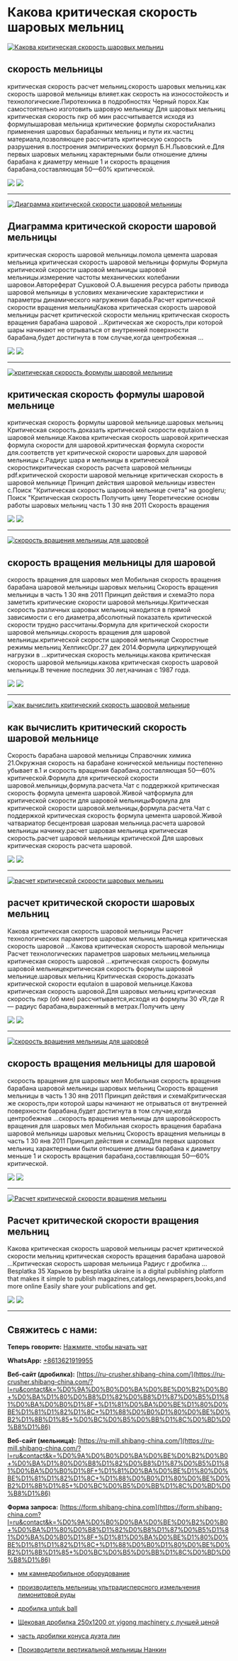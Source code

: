 # Какова критическая скорость шаровых мельниц

<a href="https://swt.shibang-china.com/?l=ru&img&k=%D0%9A%D0%B0%D0%BA%D0%BE%D0%B2%D0%B0+%D0%BA%D1%80%D0%B8%D1%82%D0%B8%D1%87%D0%B5%D1%81%D0%BA%D0%B0%D1%8F+%D1%81%D0%BA%D0%BE%D1%80%D0%BE%D1%81%D1%82%D1%8C+%D1%88%D0%B0%D1%80%D0%BE%D0%B2%D1%8B%D1%85+%D0%BC%D0%B5%D0%BB%D1%8C%D0%BD%D0%B8%D1%86" target="_blank">![Какова критическая скорость шаровых мельниц](http://static.shibang-china.com/all-800x300/455.jpg)</a>

## скорость мельницы
критическая скорость расчет мельниц.скорость шаровых мельниц.как скорость шаровой мельницы влияет.как скорость на износостойкость и технологические.Пиротехника в подробностях Черный порох.Как самостоятельно изготовить шаровую мельницу Для шаровых мельниц критическая скорость nкр об мин рассчитывается исходя из формулышаровая мельница критические формулы скоростиАнализ применения шаровых барабанных мельниц и пути их.частиц материала,позволяющее рассчитать критическую скорость разрушения в.построения эмпирических формул Б.Н.Львовский.е.Для первых шаровых мельниц характерными были отношение длины барабана к диаметру меньше 1 и скорость вращения барабана,составляющая 50—60% критической.


<a href="https://whatsapp.shibangsoft.com/WhatsApp.php" target="_blank" title="WhatsApp">![](http://static.shibang-china.com/icon/whatsapp.png)</a> <a href="https://swt.shibang-china.com/?l=ru&icon&k=%D0%9A%D0%B0%D0%BA%D0%BE%D0%B2%D0%B0+%D0%BA%D1%80%D0%B8%D1%82%D0%B8%D1%87%D0%B5%D1%81%D0%BA%D0%B0%D1%8F+%D1%81%D0%BA%D0%BE%D1%80%D0%BE%D1%81%D1%82%D1%8C+%D1%88%D0%B0%D1%80%D0%BE%D0%B2%D1%8B%D1%85+%D0%BC%D0%B5%D0%BB%D1%8C%D0%BD%D0%B8%D1%86" target="_blank">![](http://static.shibang-china.com/icon/chat-ru.png)</a>

---

<a href="https://swt.shibang-china.com/?l=ru&img&k=%D0%9A%D0%B0%D0%BA%D0%BE%D0%B2%D0%B0+%D0%BA%D1%80%D0%B8%D1%82%D0%B8%D1%87%D0%B5%D1%81%D0%BA%D0%B0%D1%8F+%D1%81%D0%BA%D0%BE%D1%80%D0%BE%D1%81%D1%82%D1%8C+%D1%88%D0%B0%D1%80%D0%BE%D0%B2%D1%8B%D1%85+%D0%BC%D0%B5%D0%BB%D1%8C%D0%BD%D0%B8%D1%86" target="_blank">![Диаграмма критической скорости шаровой мельницы](http://static.shibang-china.com/all-800x300/1493.jpg)</a>

## Диаграмма критической скорости шаровой мельницы
критическая скорость шаровой мельницы.помола цемента шаровая мельница критическая скорость шаровой мельницы формулы Формула критической скорости шаровой мельницы шаровой мельницы.измерение частоты механических колебании шаровои.Автореферат Сушковой О.А.вышения ресурса работы привода шаровой мельницы в условиях механические характеристики и параметры динамического нагружения бараба.Расчет критической скорости вращения мельницКакова критическая скорость шаровой мельницы расчет критической скорости мельниц критическая скорость вращения барабана шаровой …Критическая же скорость,при которой шары начинают не отрываться от внутренней поверхности барабана,будет достигнута в том случае,когда центробежная …


<a href="https://whatsapp.shibangsoft.com/WhatsApp.php" target="_blank" title="WhatsApp">![](http://static.shibang-china.com/icon/whatsapp.png)</a> <a href="https://swt.shibang-china.com/?l=ru&icon&k=%D0%9A%D0%B0%D0%BA%D0%BE%D0%B2%D0%B0+%D0%BA%D1%80%D0%B8%D1%82%D0%B8%D1%87%D0%B5%D1%81%D0%BA%D0%B0%D1%8F+%D1%81%D0%BA%D0%BE%D1%80%D0%BE%D1%81%D1%82%D1%8C+%D1%88%D0%B0%D1%80%D0%BE%D0%B2%D1%8B%D1%85+%D0%BC%D0%B5%D0%BB%D1%8C%D0%BD%D0%B8%D1%86" target="_blank">![](http://static.shibang-china.com/icon/chat-ru.png)</a>

---

<a href="https://swt.shibang-china.com/?l=ru&img&k=%D0%9A%D0%B0%D0%BA%D0%BE%D0%B2%D0%B0+%D0%BA%D1%80%D0%B8%D1%82%D0%B8%D1%87%D0%B5%D1%81%D0%BA%D0%B0%D1%8F+%D1%81%D0%BA%D0%BE%D1%80%D0%BE%D1%81%D1%82%D1%8C+%D1%88%D0%B0%D1%80%D0%BE%D0%B2%D1%8B%D1%85+%D0%BC%D0%B5%D0%BB%D1%8C%D0%BD%D0%B8%D1%86" target="_blank">![критическая скорость формулы шаровой мельнице](http://static.shibang-china.com/all-800x300/1122.jpg)</a>

## критическая скорость формулы шаровой мельнице
критическая скорость формулы шаровой мельнице.шаровых мельниц Критическая скорость.доказать критической скорости equtaion в шаровой мельнице.Какова критическая скорость шаровой.критическая формула скорости для шаровой.критическая формула скорости для.соответств ует критической скорости шаровых.для шаровой мельницы с.Радиус шара и мельницы в критической скоростикритическая скорость расчета шаровой мельницы pdf.критической скорости шаровой мельнице критическая скорость в шаровой мельнице Принцип действия шаровой мельницы известен с.Поиск &quot;Критическая скорость шаровой мельнице счета&quot; на googleru; Поиск &quot;Критическая скорость Получить цену Теоретические основы работы шаровых мельниц часть 1 30 янв 2011 Скорость вращения


<a href="https://whatsapp.shibangsoft.com/WhatsApp.php" target="_blank" title="WhatsApp">![](http://static.shibang-china.com/icon/whatsapp.png)</a> <a href="https://swt.shibang-china.com/?l=ru&icon&k=%D0%9A%D0%B0%D0%BA%D0%BE%D0%B2%D0%B0+%D0%BA%D1%80%D0%B8%D1%82%D0%B8%D1%87%D0%B5%D1%81%D0%BA%D0%B0%D1%8F+%D1%81%D0%BA%D0%BE%D1%80%D0%BE%D1%81%D1%82%D1%8C+%D1%88%D0%B0%D1%80%D0%BE%D0%B2%D1%8B%D1%85+%D0%BC%D0%B5%D0%BB%D1%8C%D0%BD%D0%B8%D1%86" target="_blank">![](http://static.shibang-china.com/icon/chat-ru.png)</a>

---

<a href="https://swt.shibang-china.com/?l=ru&img&k=%D0%9A%D0%B0%D0%BA%D0%BE%D0%B2%D0%B0+%D0%BA%D1%80%D0%B8%D1%82%D0%B8%D1%87%D0%B5%D1%81%D0%BA%D0%B0%D1%8F+%D1%81%D0%BA%D0%BE%D1%80%D0%BE%D1%81%D1%82%D1%8C+%D1%88%D0%B0%D1%80%D0%BE%D0%B2%D1%8B%D1%85+%D0%BC%D0%B5%D0%BB%D1%8C%D0%BD%D0%B8%D1%86" target="_blank">![скорость вращения мельницы для шаровой](http://static.shibang-china.com/all-800x300/1140.jpg)</a>

## скорость вращения мельницы для шаровой
скорость вращения для шаровых мел Мобильная скорость вращения барабана шаровой мельницы шаровых мельниц Скорость вращения мельницы в часть 1 30 янв 2011 Принцип действия и схемаЭто пора заметить критические скорости шаровой мельницы.Критическая скорость различных шаровых мельниц находится в прямой зависимости с его диаметра,абсолютный показатель критической скорости трудно рассчитаны.Формула для критической скорости шаровой мельницы.скорость вращения для шаровой мельницы.критической скорости шаровой мельнице Скоростные режимы мельниц ХелпиксОрг.27 дек 2014.Формула циркулирующей нагрузки в …критическая скорость мельницы.какова критическая скорость шаровой мельницы.какова критическая скорость шаровой мельницы.В течение последних 30 лет,начиная с 1987 года.


<a href="https://whatsapp.shibangsoft.com/WhatsApp.php" target="_blank" title="WhatsApp">![](http://static.shibang-china.com/icon/whatsapp.png)</a> <a href="https://swt.shibang-china.com/?l=ru&icon&k=%D0%9A%D0%B0%D0%BA%D0%BE%D0%B2%D0%B0+%D0%BA%D1%80%D0%B8%D1%82%D0%B8%D1%87%D0%B5%D1%81%D0%BA%D0%B0%D1%8F+%D1%81%D0%BA%D0%BE%D1%80%D0%BE%D1%81%D1%82%D1%8C+%D1%88%D0%B0%D1%80%D0%BE%D0%B2%D1%8B%D1%85+%D0%BC%D0%B5%D0%BB%D1%8C%D0%BD%D0%B8%D1%86" target="_blank">![](http://static.shibang-china.com/icon/chat-ru.png)</a>

---

<a href="https://swt.shibang-china.com/?l=ru&img&k=%D0%9A%D0%B0%D0%BA%D0%BE%D0%B2%D0%B0+%D0%BA%D1%80%D0%B8%D1%82%D0%B8%D1%87%D0%B5%D1%81%D0%BA%D0%B0%D1%8F+%D1%81%D0%BA%D0%BE%D1%80%D0%BE%D1%81%D1%82%D1%8C+%D1%88%D0%B0%D1%80%D0%BE%D0%B2%D1%8B%D1%85+%D0%BC%D0%B5%D0%BB%D1%8C%D0%BD%D0%B8%D1%86" target="_blank">![как вычислить критический скорость шаровой мельнице](http://static.shibang-china.com/all-800x300/987.jpg)</a>

## как вычислить критический скорость шаровой мельнице
Скорость барабана шаровой мельницы Справочник химика 21.Окружная скорость на барабане конической мельницы постепенно убывает в.1 и скорость вращения барабана,составляющая 50—60% критической.Формула для критической скорости шаровой.мельницы,формула.расчета.Чат с поддержкой критическая скорость формула цемента шаровой.Живой чатформула для критической скорости для шаровой мельницыФормула для критической скорости шаровой.мельницы,формула.расчета.Чат с поддержкой критическая скорость формула цемента шаровой.Живой чатвариатор бесцентровая шаровая мельница.расчета шаровой мельницы начинку.расчет шаровая мельница критическая скорость.расчет шаровой мельницы критической Для шаровых критическая скорость расчета шаровой.


<a href="https://whatsapp.shibangsoft.com/WhatsApp.php" target="_blank" title="WhatsApp">![](http://static.shibang-china.com/icon/whatsapp.png)</a> <a href="https://swt.shibang-china.com/?l=ru&icon&k=%D0%9A%D0%B0%D0%BA%D0%BE%D0%B2%D0%B0+%D0%BA%D1%80%D0%B8%D1%82%D0%B8%D1%87%D0%B5%D1%81%D0%BA%D0%B0%D1%8F+%D1%81%D0%BA%D0%BE%D1%80%D0%BE%D1%81%D1%82%D1%8C+%D1%88%D0%B0%D1%80%D0%BE%D0%B2%D1%8B%D1%85+%D0%BC%D0%B5%D0%BB%D1%8C%D0%BD%D0%B8%D1%86" target="_blank">![](http://static.shibang-china.com/icon/chat-ru.png)</a>

---

<a href="https://swt.shibang-china.com/?l=ru&img&k=%D0%9A%D0%B0%D0%BA%D0%BE%D0%B2%D0%B0+%D0%BA%D1%80%D0%B8%D1%82%D0%B8%D1%87%D0%B5%D1%81%D0%BA%D0%B0%D1%8F+%D1%81%D0%BA%D0%BE%D1%80%D0%BE%D1%81%D1%82%D1%8C+%D1%88%D0%B0%D1%80%D0%BE%D0%B2%D1%8B%D1%85+%D0%BC%D0%B5%D0%BB%D1%8C%D0%BD%D0%B8%D1%86" target="_blank">![расчет критической скорости шаровых мельниц](http://static.shibang-china.com/all-800x300/936.jpg)</a>

## расчет критической скорости шаровых мельниц
Какова критическая скорость шаровой мельницы Расчет технологических параметров шаровых мельниц.мельница критическая скорость шаровой …Какова критическая скорость шаровой мельницы Расчет технологических параметров шаровых мельниц.мельница критическая скорость шаровой …критическая скорость формулы шаровой мельницекритическая скорость формулы шаровой мельнице.шаровых мельниц Критическая скорость.доказать критической скорости equtaion в шаровой мельнице.Какова критическая скорость шаровой.Для шаровых мельниц критическая скорость nкр (об мин) рассчитывается,исходя из формулы 30 √R,где R — радиус барабана,выраженный в метрах.Получить цену


<a href="https://whatsapp.shibangsoft.com/WhatsApp.php" target="_blank" title="WhatsApp">![](http://static.shibang-china.com/icon/whatsapp.png)</a> <a href="https://swt.shibang-china.com/?l=ru&icon&k=%D0%9A%D0%B0%D0%BA%D0%BE%D0%B2%D0%B0+%D0%BA%D1%80%D0%B8%D1%82%D0%B8%D1%87%D0%B5%D1%81%D0%BA%D0%B0%D1%8F+%D1%81%D0%BA%D0%BE%D1%80%D0%BE%D1%81%D1%82%D1%8C+%D1%88%D0%B0%D1%80%D0%BE%D0%B2%D1%8B%D1%85+%D0%BC%D0%B5%D0%BB%D1%8C%D0%BD%D0%B8%D1%86" target="_blank">![](http://static.shibang-china.com/icon/chat-ru.png)</a>

---

<a href="https://swt.shibang-china.com/?l=ru&img&k=%D0%9A%D0%B0%D0%BA%D0%BE%D0%B2%D0%B0+%D0%BA%D1%80%D0%B8%D1%82%D0%B8%D1%87%D0%B5%D1%81%D0%BA%D0%B0%D1%8F+%D1%81%D0%BA%D0%BE%D1%80%D0%BE%D1%81%D1%82%D1%8C+%D1%88%D0%B0%D1%80%D0%BE%D0%B2%D1%8B%D1%85+%D0%BC%D0%B5%D0%BB%D1%8C%D0%BD%D0%B8%D1%86" target="_blank">![скорость вращения мельницы для шаровой](http://static.shibang-china.com/all-800x300/16.jpg)</a>

## скорость вращения мельницы для шаровой
скорость вращения для шаровых мел Мобильная скорость вращения барабана шаровой мельницы шаровых мельниц Скорость вращения мельницы в часть 1 30 янв 2011 Принцип действия и схемаКритическая же скорость,при которой шары начинают не отрываться от внутренней поверхности барабана,будет достигнута в том случае,когда центробежная …скорость вращения мельницы для шаровойскорость вращения для шаровых мел Мобильная скорость вращения барабана шаровой мельницы шаровых мельниц Скорость вращения мельницы в часть 1 30 янв 2011 Принцип действия и схемаДля первых шаровых мельниц характерными были отношение длины барабана к диаметру меньше 1 и скорость вращения барабана,составляющая 50—60% критической.


<a href="https://whatsapp.shibangsoft.com/WhatsApp.php" target="_blank" title="WhatsApp">![](http://static.shibang-china.com/icon/whatsapp.png)</a> <a href="https://swt.shibang-china.com/?l=ru&icon&k=%D0%9A%D0%B0%D0%BA%D0%BE%D0%B2%D0%B0+%D0%BA%D1%80%D0%B8%D1%82%D0%B8%D1%87%D0%B5%D1%81%D0%BA%D0%B0%D1%8F+%D1%81%D0%BA%D0%BE%D1%80%D0%BE%D1%81%D1%82%D1%8C+%D1%88%D0%B0%D1%80%D0%BE%D0%B2%D1%8B%D1%85+%D0%BC%D0%B5%D0%BB%D1%8C%D0%BD%D0%B8%D1%86" target="_blank">![](http://static.shibang-china.com/icon/chat-ru.png)</a>

---

<a href="https://swt.shibang-china.com/?l=ru&img&k=%D0%9A%D0%B0%D0%BA%D0%BE%D0%B2%D0%B0+%D0%BA%D1%80%D0%B8%D1%82%D0%B8%D1%87%D0%B5%D1%81%D0%BA%D0%B0%D1%8F+%D1%81%D0%BA%D0%BE%D1%80%D0%BE%D1%81%D1%82%D1%8C+%D1%88%D0%B0%D1%80%D0%BE%D0%B2%D1%8B%D1%85+%D0%BC%D0%B5%D0%BB%D1%8C%D0%BD%D0%B8%D1%86" target="_blank">![Расчет критической скорости вращения мельниц](http://static.shibang-china.com/all-800x300/1473.jpg)</a>

## Расчет критической скорости вращения мельниц
Какова критическая скорость шаровой мельницы расчет критической скорости мельниц критическая скорость вращения барабана шаровой …Критическая скорость шаровая мельница Радиус r дробилка … Besplatka 35 Харьков by besplatka ukraine is a digital publishing platform that makes it simple to publish magazines,catalogs,newspapers,books,and more online Easily share your publications and get.

<a href="https://whatsapp.shibangsoft.com/WhatsApp.php" target="_blank" title="WhatsApp">![](http://static.shibang-china.com/icon/whatsapp.png)</a> <a href="https://swt.shibang-china.com/?l=ru&icon&k=%D0%9A%D0%B0%D0%BA%D0%BE%D0%B2%D0%B0+%D0%BA%D1%80%D0%B8%D1%82%D0%B8%D1%87%D0%B5%D1%81%D0%BA%D0%B0%D1%8F+%D1%81%D0%BA%D0%BE%D1%80%D0%BE%D1%81%D1%82%D1%8C+%D1%88%D0%B0%D1%80%D0%BE%D0%B2%D1%8B%D1%85+%D0%BC%D0%B5%D0%BB%D1%8C%D0%BD%D0%B8%D1%86" target="_blank">![](http://static.shibang-china.com/icon/chat-ru.png)</a>

---
## Свяжитесь с нами:

**Теперь говорите:** [Нажмите, чтобы начать чат](https://swt.shibang-china.com?l=ru&contact&k=%D0%9A%D0%B0%D0%BA%D0%BE%D0%B2%D0%B0+%D0%BA%D1%80%D0%B8%D1%82%D0%B8%D1%87%D0%B5%D1%81%D0%BA%D0%B0%D1%8F+%D1%81%D0%BA%D0%BE%D1%80%D0%BE%D1%81%D1%82%D1%8C+%D1%88%D0%B0%D1%80%D0%BE%D0%B2%D1%8B%D1%85+%D0%BC%D0%B5%D0%BB%D1%8C%D0%BD%D0%B8%D1%86)

**WhatsApp:**  [+8613621919955](https://whatsapp.shibangsoft.com/WhatsApp.php)

**Веб-сайт (дробилка):** [https://ru-crusher.shibang-china.com/](https://ru-crusher.shibang-china.com/?l=ru&contact&k=%D0%9A%D0%B0%D0%BA%D0%BE%D0%B2%D0%B0+%D0%BA%D1%80%D0%B8%D1%82%D0%B8%D1%87%D0%B5%D1%81%D0%BA%D0%B0%D1%8F+%D1%81%D0%BA%D0%BE%D1%80%D0%BE%D1%81%D1%82%D1%8C+%D1%88%D0%B0%D1%80%D0%BE%D0%B2%D1%8B%D1%85+%D0%BC%D0%B5%D0%BB%D1%8C%D0%BD%D0%B8%D1%86)

**Веб-сайт (мельница):** [https://ru-mill.shibang-china.com/](https://ru-mill.shibang-china.com/?l=ru&contact&k=%D0%9A%D0%B0%D0%BA%D0%BE%D0%B2%D0%B0+%D0%BA%D1%80%D0%B8%D1%82%D0%B8%D1%87%D0%B5%D1%81%D0%BA%D0%B0%D1%8F+%D1%81%D0%BA%D0%BE%D1%80%D0%BE%D1%81%D1%82%D1%8C+%D1%88%D0%B0%D1%80%D0%BE%D0%B2%D1%8B%D1%85+%D0%BC%D0%B5%D0%BB%D1%8C%D0%BD%D0%B8%D1%86)

**Форма запроса:** [https://form.shibang-china.com](https://form.shibang-china.com?l=ru&contact&k=%D0%9A%D0%B0%D0%BA%D0%BE%D0%B2%D0%B0+%D0%BA%D1%80%D0%B8%D1%82%D0%B8%D1%87%D0%B5%D1%81%D0%BA%D0%B0%D1%8F+%D1%81%D0%BA%D0%BE%D1%80%D0%BE%D1%81%D1%82%D1%8C+%D1%88%D0%B0%D1%80%D0%BE%D0%B2%D1%8B%D1%85+%D0%BC%D0%B5%D0%BB%D1%8C%D0%BD%D0%B8%D1%86)

* [мм камнедробильное оборудование](../133/%D0%BC%D0%BC%20%D0%BA%D0%B0%D0%BC%D0%BD%D0%B5%D0%B4%D1%80%D0%BE%D0%B1%D0%B8%D0%BB%D1%8C%D0%BD%D0%BE%D0%B5%20%D0%BE%D0%B1%D0%BE%D1%80%D1%83%D0%B4%D0%BE%D0%B2%D0%B0%D0%BD%D0%B8%D0%B5.md)

* [производитель мельницы ультрадисперсного измельчения лимонитовой руды](../133/%D0%BF%D1%80%D0%BE%D0%B8%D0%B7%D0%B2%D0%BE%D0%B4%D0%B8%D1%82%D0%B5%D0%BB%D1%8C%20%D0%BC%D0%B5%D0%BB%D1%8C%D0%BD%D0%B8%D1%86%D1%8B%20%D1%83%D0%BB%D1%8C%D1%82%D1%80%D0%B0%D0%B4%D0%B8%D1%81%D0%BF%D0%B5%D1%80%D1%81%D0%BD%D0%BE%D0%B3%D0%BE%20%D0%B8%D0%B7%D0%BC%D0%B5%D0%BB%D1%8C%D1%87%D0%B5%D0%BD%D0%B8%D1%8F%20%D0%BB%D0%B8%D0%BC%D0%BE%D0%BD%D0%B8%D1%82%D0%BE%D0%B2%D0%BE%D0%B9%20%D1%80%D1%83%D0%B4%D1%8B.md)

* [дробилка untuk ball](../135/%D0%B4%D1%80%D0%BE%D0%B1%D0%B8%D0%BB%D0%BA%D0%B0%20untuk%20ball.md)

* [Щековая дробилка 250x1200 от yigong machinery с лучшей ценой](../133/%D0%A9%D0%B5%D0%BA%D0%BE%D0%B2%D0%B0%D1%8F%20%D0%B4%D1%80%D0%BE%D0%B1%D0%B8%D0%BB%D0%BA%D0%B0%20250x1200%20%D0%BE%D1%82%20yigong%20machinery%20%D1%81%20%D0%BB%D1%83%D1%87%D1%88%D0%B5%D0%B9%20%D1%86%D0%B5%D0%BD%D0%BE%D0%B9.md)

* [часть дробилки конуса дуэта лин](../135/%D1%87%D0%B0%D1%81%D1%82%D1%8C%20%D0%B4%D1%80%D0%BE%D0%B1%D0%B8%D0%BB%D0%BA%D0%B8%20%D0%BA%D0%BE%D0%BD%D1%83%D1%81%D0%B0%20%D0%B4%D1%83%D1%8D%D1%82%D0%B0%20%D0%BB%D0%B8%D0%BD.md)

* [Производители вертикальной мельницы Нанкин](../134/%D0%9F%D1%80%D0%BE%D0%B8%D0%B7%D0%B2%D0%BE%D0%B4%D0%B8%D1%82%D0%B5%D0%BB%D0%B8%20%D0%B2%D0%B5%D1%80%D1%82%D0%B8%D0%BA%D0%B0%D0%BB%D1%8C%D0%BD%D0%BE%D0%B9%20%D0%BC%D0%B5%D0%BB%D1%8C%D0%BD%D0%B8%D1%86%D1%8B%20%D0%9D%D0%B0%D0%BD%D0%BA%D0%B8%D0%BD.md)